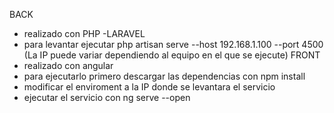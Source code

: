 BACK
- realizado con PHP -LARAVEL
- para levantar ejecutar php artisan serve --host 192.168.1.100 --port 4500 (La IP puede variar dependiendo al equipo en el que se ejecute)
FRONT
- realizado con angular
- para ejecutarlo primero descargar las dependencias con npm install
- modificar el enviroment a la IP donde se levantara el servicio
- ejecutar el servicio con ng serve --open
